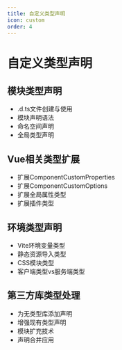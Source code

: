```yaml
---
title: 自定义类型声明
icon: custom
order: 4
---
```


# 自定义类型声明

## 模块类型声明
- .d.ts文件创建与使用
- 模块声明语法
- 命名空间声明
- 全局类型声明

## Vue相关类型扩展
- 扩展ComponentCustomProperties
- 扩展ComponentCustomOptions
- 扩展全局属性类型
- 扩展插件类型

## 环境类型声明
- Vite环境变量类型
- 静态资源导入类型
- CSS模块类型
- 客户端类型vs服务端类型

## 第三方库类型处理
- 为无类型库添加声明
- 增强现有类型声明
- 模块扩充技术
- 声明合并应用
